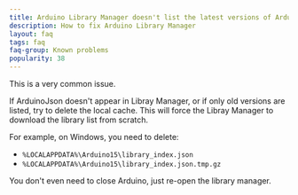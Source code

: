 ```yaml
---
title: Arduino Library Manager doesn't list the latest versions of ArduinoJson
description: How to fix Arduino Library Manager
layout: faq
tags: faq
faq-group: Known problems
popularity: 38
---
```


This is a very common issue.

If ArduinoJson doesn't appear in Libray Manager, or if only old versions are listed, try to delete the local cache.
This will force the Libray Manager to download the library list from scratch.

For example, on Windows, you need to delete:

* `%LOCALAPPDATA%\Arduino15\library_index.json`
* `%LOCALAPPDATA%\Arduino15\library_index.json.tmp.gz`

You don't even need to close Arduino, just re-open the library manager.
